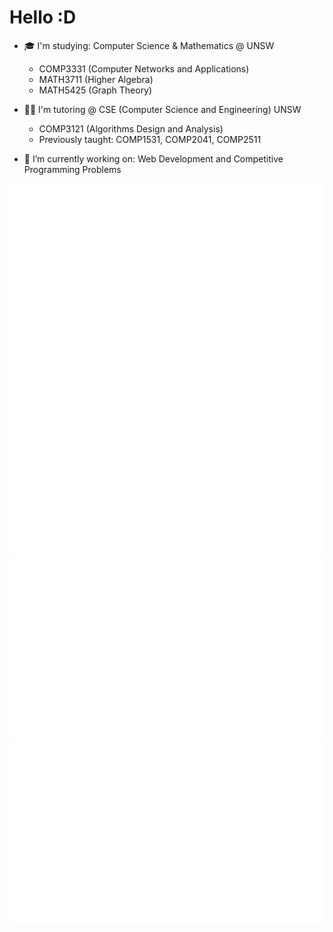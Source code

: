 # Hello :D

- 🎓 I'm studying: Computer Science & Mathematics @ UNSW

  - COMP3331 (Computer Networks and Applications)
  - MATH3711 (Higher Algebra)
  - MATH5425 (Graph Theory)
 
- 👨‍🏫 I'm tutoring @ CSE (Computer Science and Engineering) UNSW

  - COMP3121 (Algorithms Design and Analysis)
  - Previously taught: COMP1531, COMP2041, COMP2511
  
- 🌱 I’m currently working on: Web Development and Competitive Programming Problems

<!-- - 😄 Learn about me at: [Profile Page](https://jeremyle56.github.io/profile-page/)  -->

<!--- Credits to: https://github.com/jstrieb/github-stats -->
![](https://raw.githubusercontent.com/jeremyle56/github-stats/master/generated/overview.svg#gh-dark-mode-only)
![](https://raw.githubusercontent.com/jeremyle56/github-stats/master/generated/overview.svg#gh-light-mode-only)
![](https://raw.githubusercontent.com/jeremyle56/github-stats/master/generated/languages.svg#gh-dark-mode-only)
![](https://raw.githubusercontent.com/jeremyle56/github-stats/master/generated/languages.svg#gh-light-mode-only)
